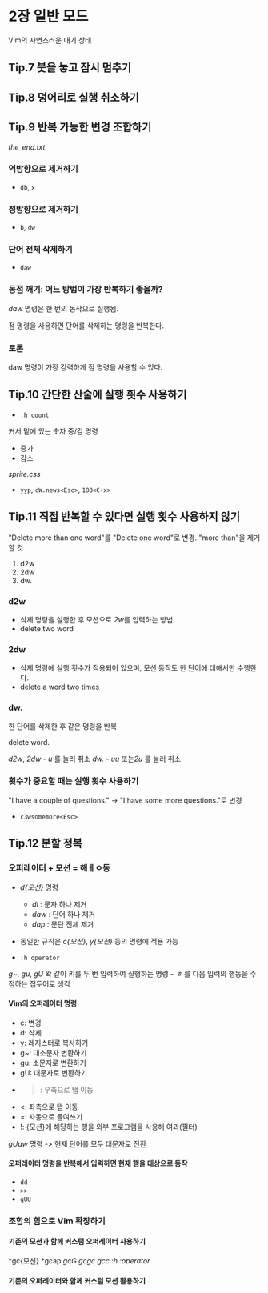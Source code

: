 # 2장 일반 모드

Vim의 자연스러운 대기 상태

## Tip.7 붓을 놓고 잠시 멈추기

## Tip.8 덩어리로 실행 취소하기

## Tip.9 반복 가능한 변경 조합하기

*the_end.txt*

### 역방향으로 제거하기

* `db`, `x`

### 정방향으로 제거하기

* `b`, `dw`

### 단어 전체 삭제하기

* `daw`

### 동점 깨기: 어느 방법이 가장 반복하기 좋을까?

*daw* 명령은 한 번의 동작으로 실행됨.

점 명령을 사용하면 단어를 삭제하는 명령을 반복한다.

### 토론

daw 명령이 가장 강력하게 점 명령을 사용할 수 있다.

## Tip.10 간단한 산술에 실행 횟수 사용하기

* `:h count`

커서 밑에 있는 숫자 증/감 명령

* <C-a> 증가
* <C-x> 감소

*sprite.css*

* `yyp`, `cW.news<Esc>`, `180<C-x>`

## Tip.11 직접 반복할 수 있다면 실행 횟수 사용하지 않기

"Delete more than one word"를 "Delete one word"로 변경. "more than"을 제거할 것

1. d2w
2. 2dw
3. dw.

### d2w

* 삭제 명령을 실행한 후 모션으로 *2w*를 입력하는 방법
* delete two word

### 2dw

* 삭제 명령에 실행 횟수가 적용되어 있으며, 모션 동작도 한 단어에 대해서만 수행한다.
* delete a word two times

### dw.

한 단어를 삭제한 후 같은 명령을 반복

delete word.

*d2w*, *2dw* - *u* 를 눌러 취소
*dw.* - *uu* 또는*2u* 를 눌러 취소 

### 횟수가 중요할 때는 실행 횟수 사용하기

"I have a couple of questions." -> "I have some more questions."로 변경

* `c3wsomemore<Esc>`

## Tip.12 분할 정복

### 오퍼레이터 + 모션 = 해ㅔㅇ동

* *d{모션}* 명령
  * *dl* : 문자 하나 제거
  * *daw* : 단어 하나 제거
  * *dap* : 문단 전체 제거

* 동일한 규칙은 *c{모션}*, *y{모션}* 등의 명령에 적용 가능
* `:h operator`

*g~*, *gu*, *gU* 왁 같이 키를 두 번 입력하여 실행하는 명령 - *ㅎ* 를 다음 입력의 행동을 수정하는 접두어로 생각

#### Vim의 오퍼레이터 명령

* c: 변경
* d: 삭제
* y: 레지스터로 복사하기
* g~: 대소문자 변환하기
* gu: 소문자로 변환하기
* gU: 대문자로 변환하기
* >: 우측으로 탭 이동
* <: 좌측으로 탭 이동
* =: 자동으로 들여쓰기
* !: {모션}에 해당하는 행을 외부 프로그램을 사용해 여과(필터)

*gUaw* 명령 -> 현재 단어를 모두 대문자로 전환

#### 오퍼레이터 명령을 반복해서 입력하면 현재 행을 대상으로 동작

* `dd`
* `>>`
* `gUU`

### 조합의 힘으로 Vim 확장하기

#### 기존의 모션과 함께 커스텀 오퍼레이터 사용하기

*gc{모션}
*gcap
*gcG*
*gcgc*
*gcc*
*:h :operator*

#### 기존의 오퍼레이터와 함께 커스텀 모션 활용하기






